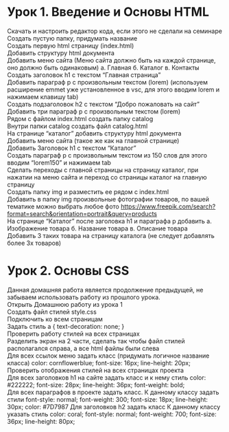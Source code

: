 # Урок 1. Введение и Основы HTML
Скачать и настроить редактор кода, если этого не сделали на семинаре  
Создать пустую папку, придумать название  
Создать первую html страницу (index.html)  
Добавить структуру html документа  
Добавить меню сайта (Меню сайта должно быть на каждой странице, оно должно быть одинаковым) а. Главная б. Каталог в. Контакты  
Создать заголовок h1 с текстом “Главная страница”  
Добавить параграф p с произвольным текстом (lorem) (используем расширение emmet уже установленное в vsc, для этого вводим lorem и нажимаем клавишу tab)  
Создать подзаголовок h2 с текстом “Добро пожаловать на сайт”  
Добавить три параграф p с произвольным текстом (lorem)  
Рядом с файлом index.html создать папку catalog  
Внутри папки catalog создать файл catalog.html  
На странице “каталог” добавить структуру html документа  
Добавить меню сайта (такое же как на главной странице)  
Добавить Заголовок h1 с текстом “Каталог”  
Создать параграф p с произвольным текстом из 150 слов для этого вводим “lorem150” и нажимаем tab  
Сделать переходы с главной страницы на страницу каталог, при нажатии на меню сайта и переход со страницы каталог на главную страницу  
Создать папку img и разместить ее рядом с index.html  
Добавить в папку img произвольные фотографии товаров, по вашей тематике можно выбрать любое фото https://www.freepik.com/search?format=search&orientation=portrait&query=products  
На странице “Каталог” после заголовка h1 и параграфа p добавить а. Изображение товара б. Название товара в. Описание товара  
Добавить 3 таких товара на страницу каталога (не следует добавлять более 3х товаров)  


# Урок 2. Основы CSS
Данная домашняя работа является продолжение предыдущей, не забываем использовать работу из прошлого урока.  
Открыть Домашнюю работу из урока 1  
Создать файл стилей style.css  
Подключить ко всем страницам  
Задать стиль a { text-decoration: none; }  
Проверить работу стилей на всех страницах  
Разделить экран на 2 части, сделать так чтобы файл стилей располагался справа, а все html файлы были слева  
Для всех ссылок меню задать класс (придумать логичное название класса) color: cornflowerblue; font-size: 16px; line-height: 20px;  
Проверить отображения стилей на всех страницах проекта  
Для всех заголовков h1 на сайте задать класс и к нему стиль color: #222222; font-size: 28px; line-height: 36px; font-weight: bold;  
Для всех параграфов в проекте задать класс. К данному классу задать стили font-style: normal; font-weight: 300; font-size: 18px; line-height: 30px; color: #7D7987 
Для заголовков h2 задать класс К данному классу указать стиль color: coral; font-style: normal; font-weight: 700; font-size: 36px; line-height: 80px;  

